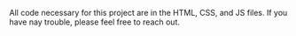 All code necessary for this project are in the HTML, CSS, and JS files. If you have nay trouble, please feel free to reach out.
